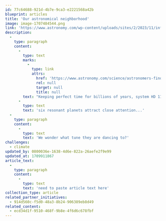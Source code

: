 ```yaml
---
id: 77c64688-921d-4b7e-9ca3-e2221568a42b
blueprint: articles
title: 'Our astronomical neighborhood'
image: image-1707484544.png
link: 'https://www.astronomy.com/wp-content/uploads/sites/2/2023/11/infographic-HD110067.png?w=620&resize=620%2C349'
description:
  -
    type: paragraph
    content:
      -
        type: text
        marks:
          -
            type: link
            attrs:
              href: 'https://www.astronomy.com/science/astronomers-find-six-planets-orbiting-in-resonance/'
              rel: null
              target: null
              title: null
        text: "Keeping perfect time for billions of years, system HD 110067's "
      -
        type: text
        text: 'six resonant planets attract close attention...'
  -
    type: paragraph
    content:
      -
        type: text
        text: 'We wonder what tune they are dancing to?'
challenges:
  - climate
updated_by: 0800036e-1638-4d6e-822a-26aefe2f9e99
updated_at: 1709911867
article_text:
  -
    type: paragraph
    content:
      -
        type: text
        text: 'need to paste article text here'
collection_type: article
related_partner_initiatives:
  - 914d560c-f5d0-48a3-8b24-906389eb8d49
related_content:
  - ecd34d1f-9510-468f-9b8e-4f6d6c678fbf
---
```

